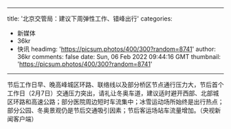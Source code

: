 
---
title: '北京交管局：建议下周弹性工作、错峰出行'
categories: 
 - 新媒体
 - 36kr
 - 快讯
headimg: 'https://picsum.photos/400/300?random=8741'
author: 36kr
comments: false
date: Sun, 06 Feb 2022 09:44:16 GMT
thumbnail: 'https://picsum.photos/400/300?random=8741'
---

<div>   
节后工作日早、晚高峰城区环路、联络线以及部分桥区节点通行压力大，节后首个工作日（2月7日）交通压力突出，请礼让冬奥车道，建议适时避开西部、北部城区环路和高速公路；部分医院周边短时车流集中；冰雪运动场所始终是出行热点；部分公园、冬奥景观仍是节后交通吸引因素；节后客运场站车流量增加。（央视新闻客户端）  
</div>
            